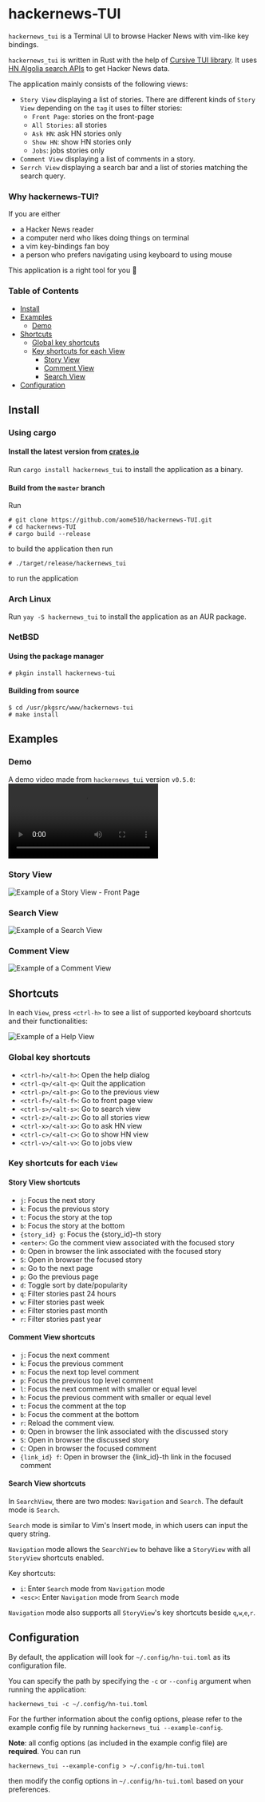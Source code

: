 # hackernews-TUI

`hackernews_tui` is a Terminal UI to browse Hacker News with vim-like key bindings.

`hackernews_tui` is written in Rust with the help of [Cursive TUI library](https://github.com/gyscos/cursive/). It uses [HN Algolia search APIs](https://hn.algolia.com/api/) to get Hacker News data.

The application mainly consists of the following views:

- `Story View` displaying a list of stories. There are different kinds of `Story View` depending on the `tag` it uses to filter stories:
  - `Front Page`: stories on the front-page
  - `All Stories`: all stories
  - `Ask HN`: ask HN stories only
  - `Show HN`: show HN stories only
  - `Jobs`: jobs stories only
- `Comment View` displaying a list of comments in a story.
- `Serrch View` displaying a search bar and a list of stories matching the search query.

### Why hackernews-TUI?

If you are either

- a Hacker News reader
- a computer nerd who likes doing things on terminal
- a vim key-bindings fan boy
- a person who prefers navigating using keyboard to using mouse

This application is a right tool for you :muscle:

### Table of Contents

- [Install](#install)
- [Examples](#examples)
  - [Demo](#demo)
- [Shortcuts](#shortcuts)
  - [Global key shortcuts](#global-key-shortcuts)
  - [Key shortcuts for each View](#key-shortcuts-for-each-view)
    - [Story View](#story-view-shortcuts)
    - [Comment View](#comment-view-shortcuts)
    - [Search View](#search-view-shortcuts)
- [Configuration](#configuration)

## Install

### Using cargo

#### Install the latest version from [crates.io](https://crates.io/crates/hackernews_tui)

Run `cargo install hackernews_tui` to install the application as a binary.

#### Build from the `master` branch

Run

```shell
# git clone https://github.com/aome510/hackernews-TUI.git
# cd hackernews-TUI
# cargo build --release
```

to build the application then run

```shell
# ./target/release/hackernews_tui
```

to run the application

### Arch Linux

Run `yay -S hackernews_tui` to install the application as an AUR package.

### NetBSD

#### Using the package manager

```shell
# pkgin install hackernews-tui
```

#### Building from source

```shell
$ cd /usr/pkgsrc/www/hackernews-tui
# make install
```

## Examples

### Demo

A demo video made from `hackernews_tui` version `v0.5.0`:
![](./examples/assets/v0-5-demo.mp4)

### Story View

![Example of a Story View - Front Page](https://raw.githubusercontent.com/aome510/hackernews-TUI/main/examples/assets/story_view.png)

### Search View

![Example of a Search View](https://raw.githubusercontent.com/aome510/hackernews-TUI/main/examples/assets/story_search_view.png)

### Comment View

![Example of a Comment View](https://raw.githubusercontent.com/aome510/hackernews-TUI/main/examples/assets/comment_view.png)

## Shortcuts

In each `View`, press `<ctrl-h>` to see a list of supported keyboard shortcuts and their functionalities:

![Example of a Help View](https://raw.githubusercontent.com/aome510/hackernews-TUI/main/examples/assets/help_view.png)

### Global key shortcuts

- `<ctrl-h>/<alt-h>`: Open the help dialog
- `<ctrl-q>/<alt-q>`: Quit the application
- `<ctrl-p>/<alt-p>`: Go to the previous view
- `<ctrl-f>/<alt-f>`: Go to front page view
- `<ctrl-s>/<alt-s>`: Go to search view
- `<ctrl-z>/<alt-z>`: Go to all stories view
- `<ctrl-x>/<alt-x>`: Go to ask HN view
- `<ctrl-c>/<alt-c>`: Go to show HN view
- `<ctrl-v>/<alt-v>`: Go to jobs view

### Key shortcuts for each `View`

#### Story View shortcuts

- `j`: Focus the next story
- `k`: Focus the previous story
- `t`: Focus the story at the top
- `b`: Focus the story at the bottom
- `{story_id} g`: Focus the {story_id}-th story
- `<enter>`: Go the comment view associated with the focused story
- `O`: Open in browser the link associated with the focused story
- `S`: Open in browser the focused story
- `n`: Go to the next page
- `p`: Go the previous page
- `d`: Toggle sort by date/popularity
- `q`: Filter stories past 24 hours
- `w`: Filter stories past week
- `e`: Filter stories past month
- `r`: Filter stories past year

#### Comment View shortcuts

- `j`: Focus the next comment
- `k`: Focus the previous comment
- `n`: Focus the next top level comment
- `p`: Focus the previous top level comment
- `l`: Focus the next comment with smaller or equal level
- `h`: Focus the previous comment with smaller or equal level
- `t`: Focus the comment at the top
- `b`: Focus the comment at the bottom
- `r`: Reload the comment view.
- `O`: Open in browser the link associated with the discussed story
- `S`: Open in browser the discussed story
- `C`: Open in browser the focused comment
- `{link_id} f`: Open in browser the {link_id}-th link in the focused comment

#### Search View shortcuts

In `SearchView`, there are two modes: `Navigation` and `Search`. The default mode is `Search`.

`Search` mode is similar to Vim's Insert mode, in which users can input the query string.

`Navigation` mode allows the `SearchView` to behave like a `StoryView` with all `StoryView` shortcuts enabled.

Key shortcuts:

- `i`: Enter `Search` mode from `Navigation` mode
- `<esc>`: Enter `Navigation` mode from `Search` mode

`Navigation` mode also supports all `StoryView`'s key shortcuts beside `q`,`w`,`e`,`r`.

## Configuration

By default, the application will look for `~/.config/hn-tui.toml` as its configuration file.

You can specify the path by specifying the `-c` or `--config` argument when running the application:

```shell
hackernews_tui -c ~/.config/hn-tui.toml
```

For the further information about the config options, please refer to the example config file by running `hackernews_tui --example-config`.

**Note**: all config options (as included in the example config file) are **required**. You can run

```shell
hackernews_tui --example-config > ~/.config/hn-tui.toml
```

then modify the config options in `~/.config/hn-tui.toml` based on your preferences.

